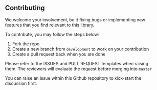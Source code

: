 ## Contributing
We welcome your involvement, be it fixing bugs or implementing new features that you find relevant to this library.

To contribute, you may follow the steps below:
1. Fork the repo
2. Create a new branch from `development` to work on your contribution
3. Create a pull request back when you are done

Please refer to the ISSUES and PULL REQUEST templates when raising them. The reviewers will evaluate the request before merging into `master`

You can raise an issue within this Github repository to kick-start the discussion first.


